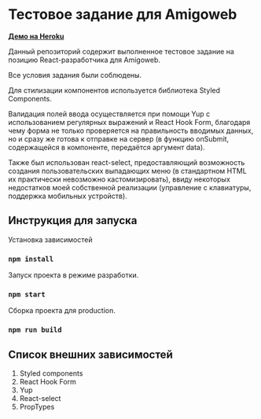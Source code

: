 # Тестовое задание для Amigoweb

**[Демо на Heroku](https://register-formm.herokuapp.com/)**

Данный репозиторий содержит выполненное тестовое задание на позицию React-разработчика для Amigoweb. 

Все условия задания были соблюдены. 

Для стилизации компонентов используется библиотека Styled Components. 

Валидация полей ввода осуществляется при помощи Yup с использованием регулярных выражений и React Hook Form, благодаря чему форма не только проверяется на правильность вводимых данных, но и сразу же готова к отправке на сервер (в функцию onSubmit, содержащейся в компоненте, передаётся аргумент data). 

Также был использован react-select, предоставляющий возможность создания пользовательских выпадающих меню (в стандартном HTML их практически невозможно кастомизировать), ввиду некоторых недостатков моей собственной реализации (управление с клавиатуры, поддержка мобильных устройств).


## Инструкция для запуска

Установка зависимостей

### `npm install`

Запуск проекта в режиме разработки.

### `npm start`

Сборка проекта для production.

### `npm run build`




## Список внешних зависимостей
1. Styled components
2. React Hook Form
3. Yup
4. React-select
5. PropTypes
